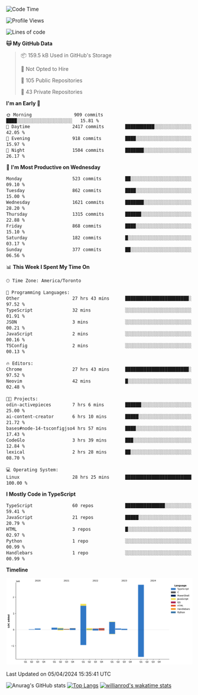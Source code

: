 <!--START_SECTION:waka-->
![Code Time](http://img.shields.io/badge/Code%20Time-1%2C391%20hrs%2029%20mins-blue)

![Profile Views](http://img.shields.io/badge/Profile%20Views-0-blue)

![Lines of code](https://img.shields.io/badge/From%20Hello%20World%20I%27ve%20Written-5.5%20million%20lines%20of%20code-blue)

**🐱 My GitHub Data** 

> 📦 159.5 kB Used in GitHub's Storage 
 > 
> 🚫 Not Opted to Hire
 > 
> 📜 105 Public Repositories 
 > 
> 🔑 43 Private Repositories 
 > 
**I'm an Early 🐤** 

```text
🌞 Morning                909 commits         ████░░░░░░░░░░░░░░░░░░░░░   15.81 % 
🌆 Daytime                2417 commits        ███████████░░░░░░░░░░░░░░   42.05 % 
🌃 Evening                918 commits         ████░░░░░░░░░░░░░░░░░░░░░   15.97 % 
🌙 Night                  1504 commits        ███████░░░░░░░░░░░░░░░░░░   26.17 % 
```
📅 **I'm Most Productive on Wednesday** 

```text
Monday                   523 commits         ██░░░░░░░░░░░░░░░░░░░░░░░   09.10 % 
Tuesday                  862 commits         ████░░░░░░░░░░░░░░░░░░░░░   15.00 % 
Wednesday                1621 commits        ███████░░░░░░░░░░░░░░░░░░   28.20 % 
Thursday                 1315 commits        ██████░░░░░░░░░░░░░░░░░░░   22.88 % 
Friday                   868 commits         ████░░░░░░░░░░░░░░░░░░░░░   15.10 % 
Saturday                 182 commits         █░░░░░░░░░░░░░░░░░░░░░░░░   03.17 % 
Sunday                   377 commits         ██░░░░░░░░░░░░░░░░░░░░░░░   06.56 % 
```


📊 **This Week I Spent My Time On** 

```text
🕑︎ Time Zone: America/Toronto

💬 Programming Languages: 
Other                    27 hrs 43 mins      ████████████████████████░   97.52 % 
TypeScript               32 mins             ░░░░░░░░░░░░░░░░░░░░░░░░░   01.91 % 
JSON                     3 mins              ░░░░░░░░░░░░░░░░░░░░░░░░░   00.21 % 
JavaScript               2 mins              ░░░░░░░░░░░░░░░░░░░░░░░░░   00.16 % 
TSConfig                 2 mins              ░░░░░░░░░░░░░░░░░░░░░░░░░   00.13 % 

🔥 Editors: 
Chrome                   27 hrs 43 mins      ████████████████████████░   97.52 % 
Neovim                   42 mins             █░░░░░░░░░░░░░░░░░░░░░░░░   02.48 % 

🐱‍💻 Projects: 
odin-activepieces        7 hrs 6 mins        ██████░░░░░░░░░░░░░░░░░░░   25.00 % 
ai-content-creator       6 hrs 10 mins       █████░░░░░░░░░░░░░░░░░░░░   21.72 % 
bases#node-14-tsconfigjso4 hrs 57 mins       ████░░░░░░░░░░░░░░░░░░░░░   17.43 % 
CodeGlo                  3 hrs 39 mins       ███░░░░░░░░░░░░░░░░░░░░░░   12.84 % 
lexical                  2 hrs 28 mins       ██░░░░░░░░░░░░░░░░░░░░░░░   08.70 % 

💻 Operating System: 
Linux                    28 hrs 25 mins      █████████████████████████   100.00 % 
```

**I Mostly Code in TypeScript** 

```text
TypeScript               60 repos            ███████████████░░░░░░░░░░   59.41 % 
JavaScript               21 repos            █████░░░░░░░░░░░░░░░░░░░░   20.79 % 
HTML                     3 repos             █░░░░░░░░░░░░░░░░░░░░░░░░   02.97 % 
Python                   1 repo              ░░░░░░░░░░░░░░░░░░░░░░░░░   00.99 % 
Handlebars               1 repo              ░░░░░░░░░░░░░░░░░░░░░░░░░   00.99 % 
```



**Timeline**

![Lines of Code chart](https://raw.githubusercontent.com/wise-introvert/wise-introvert/master/assets/bar_graph.png)


 Last Updated on 05/04/2024 15:35:41 UTC
<!--END_SECTION:waka-->

![Anurag's GitHub stats](https://github-readme-stats.vercel.app/api?username=wise-introvert&count_private=true&show_icons=true)
[![Top Langs](https://github-readme-stats.vercel.app/api/top-langs/?username=wise-introvert&langs_count=10)](https://github.com/anuraghazra/github-readme-stats)
[![willianrod's wakatime stats](https://github-readme-stats.vercel.app/api/wakatime?username=wiseintrovert)](https://github.com/anuraghazra/github-readme-stats)
